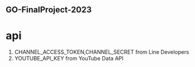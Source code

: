 ## GO-FinalProject-2023

# api 

1. CHANNEL_ACCESS_TOKEN,CHANNEL_SECRET from Line Developers
2. YOUTUBE_API_KEY from YouTube Data API 